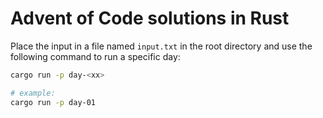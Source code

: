 # Advent of Code solutions in Rust

Place the input in a file named `input.txt` in the root directory and use the following command to run a specific day:

```bash
cargo run -p day-<xx>

# example:
cargo run -p day-01
```
